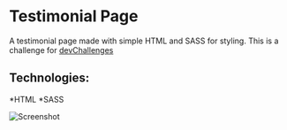 # Testimonial Page

A testimonial page made with simple HTML and SASS for styling. This is a challenge for [devChallenges](https://devchallenges.io/)

## Technologies:

*HTML
*SASS



![Screenshot]()
